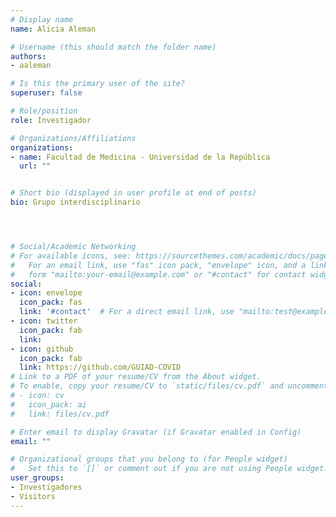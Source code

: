 ```yaml
---
# Display name
name: Alicia Aleman

# Username (this should match the folder name)
authors:
- aaleman

# Is this the primary user of the site?
superuser: false

# Role/position
role: Investigador

# Organizations/Affiliations
organizations:
- name: Facultad de Medicina - Universidad de la República
  url: ""


# Short bio (displayed in user profile at end of posts)
bio: Grupo interdisciplinario




# Social/Academic Networking
# For available icons, see: https://sourcethemes.com/academic/docs/page-builder/#icons
#   For an email link, use "fas" icon pack, "envelope" icon, and a link in the
#   form "mailto:your-email@example.com" or "#contact" for contact widget.
social:
- icon: envelope
  icon_pack: fas
  link: '#contact'  # For a direct email link, use "mailto:test@example.org".
- icon: twitter
  icon_pack: fab
  link: 
- icon: github
  icon_pack: fab
  link: https://github.com/GUIAD-COVID
# Link to a PDF of your resume/CV from the About widget.
# To enable, copy your resume/CV to `static/files/cv.pdf` and uncomment the lines below.
# - icon: cv
#   icon_pack: ai
#   link: files/cv.pdf

# Enter email to display Gravatar (if Gravatar enabled in Config)
email: ""

# Organizational groups that you belong to (for People widget)
#   Set this to `[]` or comment out if you are not using People widget.
user_groups:
- Investigadores
- Visitors
---
```


